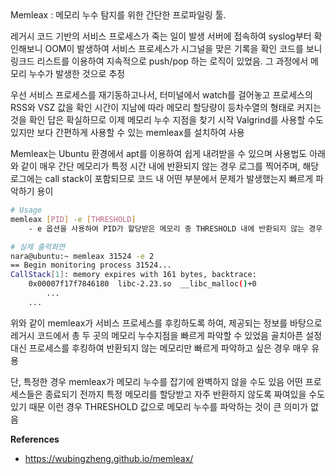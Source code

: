 <aside> Memleax : 메모리 누수 탐지를 위한 간단한 프로파일링 툴.

</aside>

레거시 코드 기반의 서비스 프로세스가 죽는 일이 발생
서버에 접속하여 syslog부터 확인해보니 OOM이 발생하여 서비스 프로세스가 시그널을 맞은 기록을 확인
코드를 보니 링크드 리스트를 이용하여 지속적으로 push/pop 하는 로직이 있었음. 그 과정에서 메모리 누수가 발생한 것으로 추정

우선 서비스 프로세스를 재기동하고나서, 터미널에서 watch를 걸어놓고 프로세스의 RSS와 VSZ 값을 확인
시간이 지남에 따라 메모리 할당량이 등차수열의 형태로 커지는 것을 확인
답은 확실하므로 이제 메모리 누수 지점을 찾기 시작
Valgrind를 사용할 수도 있지만 보다 간편하게 사용할 수 있는 memleax를 설치하여 사용

Memleax는 Ubuntu 환경에서 apt를 이용하여 쉽게 내려받을 수 있으며 사용법도 아래와 같이 매우 간단
메모리가 특정 시간 내에 반환되지 않는 경우 로그를 찍어주며, 해당 로그에는 call stack이 포함되므로 코드 내 어떤 부분에서 문제가 발생했는지 빠르게 파악하기 용이
```bash
# Usage
memleax [PID] -e [THRESHOLD]
	- e 옵션을 사용하여 PID가 할당받은 메모리 중 THRESHOLD 내에 반환되지 않는 경우 로그를 표출

# 실제 출력화면
nara@ubuntu:~ memleax 31524 -e 2
== Begin monitoring process 31524...
CallStack[1]: memory expires with 161 bytes, backtrace:
    0x00007f17f7846180  libc-2.23.so  __libc_malloc()+0
		...
    ...
```

위와 같이 memleax가 서비스 프로세스를 후킹하도록 하여, 제공되는 정보를 바탕으로 레거시 코드에서 총 두 곳의 메모리 누수지점을 빠르게 파악할 수 있었음
골치아픈 설정 대신 프로세스를 후킹하여 반환되지 않는 메모리만 빠르게 파악하고 싶은 경우 매우 유용

단, 특정한 경우 memleax가 메모리 누수를 잡기에 완벽하지 않을 수도 있음
어떤 프로세스들은 종료되기 전까지 특정 메모리를 할당받고 자주 반환하지 않도록 짜여있을 수도 있기 때문
이런 경우 THRESHOLD 값으로 메모리 누수를 파악하는 것이 큰 의미가 없음


**References**
- https://wubingzheng.github.io/memleax/